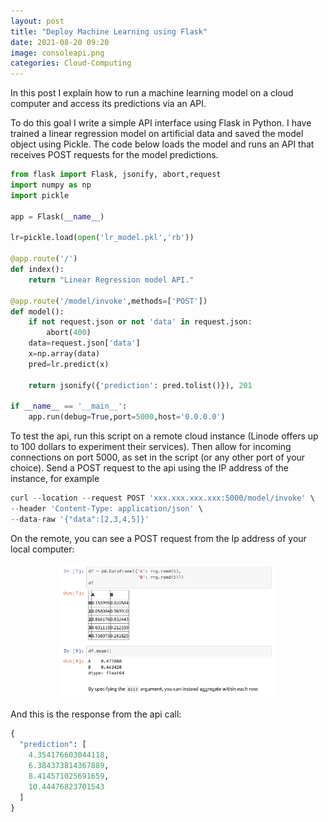```yaml
---
layout: post
title: "Deploy Machine Learning using Flask"
date: 2021-08-20 09:20
image: consoleapi.png
categories: Cloud-Computing
---
```


In this post I explain how to run a machine learning model on a cloud computer and access its predictions via an API.

To do this goal I write a simple API interface using Flask in Python. I have trained a linear regression model on artificial data and saved the model object using Pickle. The code below loads the model and runs an API that receives POST requests for the model predictions.

```python
from flask import Flask, jsonify, abort,request
import numpy as np
import pickle

app = Flask(__name__)

lr=pickle.load(open('lr_model.pkl','rb'))

@app.route('/')
def index():
    return "Linear Regression model API."

@app.route('/model/invoke',methods=['POST'])
def model():
    if not request.json or not 'data' in request.json:
        abort(400)
    data=request.json['data']
    x=np.array(data)
    pred=lr.predict(x)

    return jsonify({'prediction': pred.tolist()}), 201

if __name__ == '__main__':
    app.run(debug=True,port=5000,host='0.0.0.0')

```
To test the api, run this script on a remote cloud instance (Linode offers up to 100 dollars to experiment their services). Then allow for incoming connections on port 5000, as set in the script (or any other port of your choice).  Send a POST request to the api using the IP address of the instance, for example

```python
curl --location --request POST 'xxx.xxx.xxx.xxx:5000/model/invoke' \
--header 'Content-Type: application/json' \
--data-raw '{"data":[2,3,4,5]}'
```
On the remote, you can see a POST request from the Ip address of your local computer:
<div style="text-align: center"><img src="/images/test.png"  width="70%"></div>

And this is the response from the api call:
```python
{
  "prediction": [
    4.354176603044118, 
    6.384373814367889, 
    8.414571025691659, 
    10.44476823701543
  ]
}

```